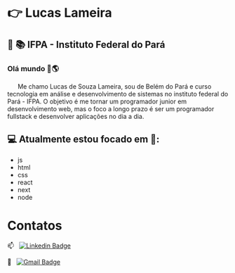 # :point_right: Lucas Lameira

## :school: :books: IFPA - Instituto Federal do Pará

### Olá mundo 👋:earth_americas: </br>
&nbsp; &nbsp; &nbsp; 
Me chamo Lucas de Souza Lameira, sou de Belém do Pará e curso tecnologia em análise e desenvolvimento de sistemas no instituto federal do Pará - IFPA. O objetivo é me tornar um programador junior em desenvolvimento web, mas o foco a longo prazo é ser um programador fullstack e desenvolver aplicações no dia a dia.

## :computer: Atualmente estou focado em :pencil:: 
- js
- html
- css
- react
- next
- node

# Contatos
:mailbox: &nbsp; [![Linkedin Badge](https://img.shields.io/badge/-LucasLameira-blue?style=flat-square&logo=Linkedin&logoColor=white&link=https://www.linkedin.com/in/lucas-lameira-3b1890188/)](https://www.linkedin.com/in/lucas-lameira-3b1890188/)

:email: &nbsp; [![Gmail Badge](https://img.shields.io/badge/lucasslameira@gmail.com-c14438?style=flat-square&logo=Gmail&logoColor=white&link=mailto:lucasslameira@gmail.com)](mailto:lucasslameira@gmail.com)
